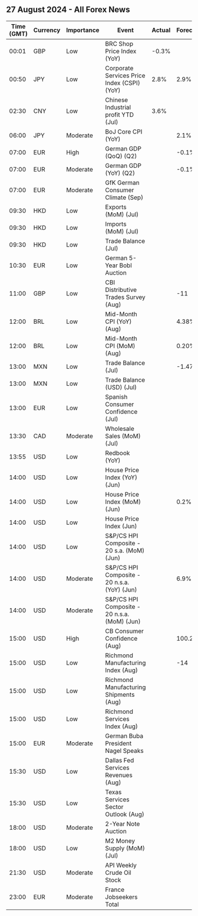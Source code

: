 ## 27 August 2024 - All Forex News

| Time (GMT) | Currency | Importance | Event | Actual | Forecast | Previous |
|------|----------|------------|-------|--------|----------|----------|
| 00:01 | GBP | Low | BRC Shop Price Index (YoY) | -0.3% |  | 0.2% |
| 00:50 | JPY | Low | Corporate Services Price Index (CSPI) (YoY) | 2.8% | 2.9% | 3.1% |
| 02:30 | CNY | Low | Chinese Industrial profit YTD (Jul) | 3.6% |  | 3.5% |
| 06:00 | JPY | Moderate | BoJ Core CPI (YoY) |  | 2.1% | 2.1% |
| 07:00 | EUR | High | German GDP (QoQ) (Q2) |  | -0.1% | 0.2% |
| 07:00 | EUR | Moderate | German GDP (YoY) (Q2) |  | -0.1% | -0.2% |
| 07:00 | EUR | Moderate | GfK German Consumer Climate (Sep) |  |  | -18.4 |
| 09:30 | HKD | Low | Exports (MoM) (Jul) |  |  | 10.7% |
| 09:30 | HKD | Low | Imports (MoM) (Jul) |  |  | 9.0% |
| 09:30 | HKD | Low | Trade Balance (Jul) |  |  | -55.7B |
| 10:30 | EUR | Low | German 5-Year Bobl Auction |  |  | 2.090% |
| 11:00 | GBP | Low | CBI Distributive Trades Survey (Aug) |  | -11 | -43 |
| 12:00 | BRL | Low | Mid-Month CPI (YoY) (Aug) |  | 4.38% | 4.45% |
| 12:00 | BRL | Low | Mid-Month CPI (MoM) (Aug) |  | 0.20% | 0.30% |
| 13:00 | MXN | Low | Trade Balance (Jul) |  | -1.470B | -1.037B |
| 13:00 | MXN | Low | Trade Balance (USD) (Jul) |  |  | -1.944B |
| 13:00 | EUR | Low | Spanish Consumer Confidence (Jul) |  |  | 88.4 |
| 13:30 | CAD | Moderate | Wholesale Sales (MoM) (Jul) |  |  | -0.6% |
| 13:55 | USD | Low | Redbook (YoY) |  |  | 4.9% |
| 14:00 | USD | Low | House Price Index (YoY) (Jun) |  |  | 5.7% |
| 14:00 | USD | Low | House Price Index (MoM) (Jun) |  | 0.2% | 0.0% |
| 14:00 | USD | Low | House Price Index (Jun) |  |  | 424.6 |
| 14:00 | USD | Low | S&P/CS HPI Composite - 20 s.a. (MoM) (Jun) |  |  | 0.3% |
| 14:00 | USD | Moderate | S&P/CS HPI Composite - 20 n.s.a. (YoY) (Jun) |  | 6.9% | 6.8% |
| 14:00 | USD | Moderate | S&P/CS HPI Composite - 20 n.s.a. (MoM) (Jun) |  |  | 1.0% |
| 15:00 | USD | High | CB Consumer Confidence (Aug) |  | 100.2 | 100.3 |
| 15:00 | USD | Low | Richmond Manufacturing Index (Aug) |  | -14 | -17 |
| 15:00 | USD | Low | Richmond Manufacturing Shipments (Aug) |  |  | -21 |
| 15:00 | USD | Low | Richmond Services Index (Aug) |  |  | 5 |
| 15:00 | EUR | Moderate | German Buba President Nagel Speaks |  |  |  |
| 15:30 | USD | Low | Dallas Fed Services Revenues (Aug) |  |  | 7.7 |
| 15:30 | USD | Low | Texas Services Sector Outlook (Aug) |  |  | -0.1 |
| 18:00 | USD | Moderate | 2-Year Note Auction |  |  | 4.434% |
| 18:00 | USD | Low | M2 Money Supply (MoM) (Jul) |  |  | 21.03T |
| 21:30 | USD | Moderate | API Weekly Crude Oil Stock |  |  | 0.347M |
| 23:00 | EUR | Moderate | France Jobseekers Total |  |  | 2,834.5K |
